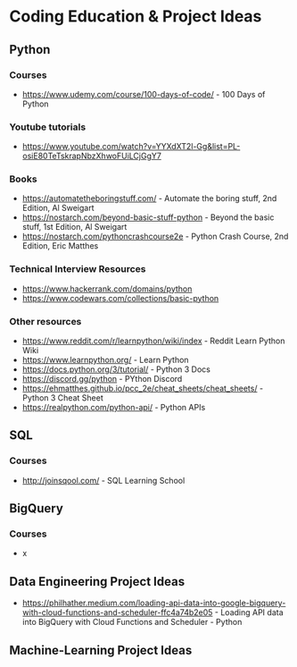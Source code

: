 # Coding Education & Project Ideas

## Python
### Courses
* https://www.udemy.com/course/100-days-of-code/ - 100 Days of Python

### Youtube tutorials
* https://www.youtube.com/watch?v=YYXdXT2l-Gg&list=PL-osiE80TeTskrapNbzXhwoFUiLCjGgY7

### Books
* https://automatetheboringstuff.com/ - Automate the boring stuff, 2nd Edition, Al Sweigart
* https://nostarch.com/beyond-basic-stuff-python - Beyond the basic stuff, 1st Edition, Al Sweigart
* https://nostarch.com/pythoncrashcourse2e - Python Crash Course, 2nd Edition, Eric Matthes

### Technical Interview Resources
* https://www.hackerrank.com/domains/python
* https://www.codewars.com/collections/basic-python

### Other resources
* https://www.reddit.com/r/learnpython/wiki/index - Reddit Learn Python Wiki
* https://www.learnpython.org/ - Learn Python
* https://docs.python.org/3/tutorial/ - Python 3 Docs
* https://discord.gg/python - PYthon Discord
* https://ehmatthes.github.io/pcc_2e/cheat_sheets/cheat_sheets/ - Python 3 Cheat Sheet
* https://realpython.com/python-api/ - Python APIs

## SQL
### Courses
* http://joinsqool.com/ - SQL Learning School

## BigQuery
### Courses
* x

## Data Engineering Project Ideas
* https://philhather.medium.com/loading-api-data-into-google-bigquery-with-cloud-functions-and-scheduler-ffc4a74b2e05 - Loading API data into BigQuery with Cloud Functions and Scheduler - Python

## Machine-Learning Project Ideas
